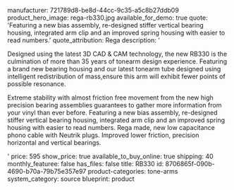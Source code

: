 manufacturer: 721789d8-be8d-44cc-9c35-a5c8b27ddb09
product_hero_image: rega-rb330.jpg
available_for_demo: true
quote: 'Featuring a new bias assembly, re-designed stiffer vertical bearing housing, integrated arm clip and an improved spring housing with easier to read numbers.'
quote_attribution: Rega
description: '<p>Designed using the latest 3D CAD &amp; CAM technology, the new RB330 is the culmination of more than 35 years of tonearm design experience. Featuring a brand new bearing housing and our latest tonearm tube designed using intelligent redistribution of mass,ensure this arm will exhibit fewer points of possible resonance.</p><p>Extreme stability with almost friction free movement from the new high precision bearing assemblies guarantees to gather more information from your vinyl than ever before. Featuring a new bias assembly, re-designed stiffer vertical bearing housing, integrated arm clip and an improved spring housing with easier to read numbers. Rega made, new low capacitance phono cable with Neutrik plugs. Improved lower friction, precision horizontal and vertical bearings.</p>'
price: 595
show_price: true
available_to_buy_online: true
shipping: 40
monthly_featuree: false
has_files: false
title: RB330
id: 8706865f-090b-4690-b70a-79b75e357e97
product-categories: tone-arms
system_category: source
blueprint: product
